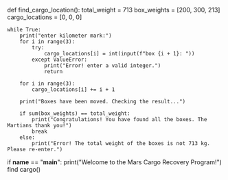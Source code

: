 def find_cargo_location():
    total_weight = 713
    box_weights = [200, 300, 213]
    cargo_locations = [0, 0, 0]

    while True:
        print("enter kilometer mark:")
        for i in range(3):
            try:
                cargo_locations[i] = int(input(f"box {i + 1}: "))
            except ValueError:
                print("Error! enter a valid integer.")
                return
            
        for i in range(3):
            cargo_locations[i] += i + 1

        print("Boxes have been moved. Checking the result...")

        if sum(box_weights) == total_weight:
            print("Congratulations! You have found all the boxes. The Martians thank you!")
            break
        else:
            print("Error! The total weight of the boxes is not 713 kg. Please re-enter.")
if __name__ == "__main__":
    print("Welcome to the Mars Cargo Recovery Program!")
    find cargo()
